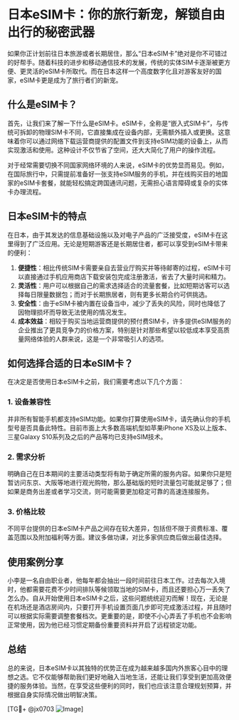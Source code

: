 # 日本eSIM卡：你的旅行新宠，解锁自由出行的秘密武器

如果你正计划前往日本旅游或者长期居住，那么“日本eSIM卡”绝对是你不可错过的好帮手。随着科技的进步和移动通信技术的发展，传统的实体SIM卡逐渐被更方便、更灵活的eSIM卡所取代。而在日本这样一个高度数字化且对游客友好的国家，eSIM卡更是成为了旅行者们的新宠。

## 什么是eSIM卡？

首先，让我们来了解一下什么是eSIM卡。eSIM卡，全称是“嵌入式SIM卡”，与传统可拆卸的物理SIM卡不同，它直接集成在设备内部，无需额外插入或更换。这意味着你可以通过网络下载运营商提供的配置文件到支持eSIM功能的设备上，从而实现激活和使用。这种设计不仅节省了空间，还大大简化了用户的操作流程。

对于经常需要切换不同国家网络环境的人来说，eSIM卡的优势显而易见。例如，在国际旅行中，只需提前准备好一张支持eSIM服务的手机，并在线购买目的地国家的eSIM卡套餐，就能轻松搞定跨国通讯问题，无需担心语言障碍或复杂的实体卡办理流程。

## 日本eSIM卡的特点

在日本，由于其发达的信息基础设施以及对电子产品的广泛接受度，eSIM卡在这里得到了广泛应用。无论是短期游客还是长期居住者，都可以享受到eSIM卡带来的便利：

1. **便捷性**：相比传统SIM卡需要亲自去营业厅购买并等待邮寄的过程，eSIM卡可以直接通过手机应用商店下载安装包完成注册激活，省去了大量时间和精力。
2. **灵活性**：用户可以根据自己的需求选择适合的流量套餐，比如短期访客可以选择每日限量数据包；而对于长期旅居者，则有更多长期合约可供挑选。
3. **安全性**：由于eSIM卡被内置在设备当中，减少了丢失的风险，同时也降低了因物理损坏而导致无法使用的情况发生。
4. **成本效益**：相较于购买当地运营商提供的预付费SIM卡，许多提供eSIM服务的企业推出了更具竞争力的价格方案，特别是针对那些希望以较低成本享受高质量网络体验的人群来说，这是一个非常吸引人的选项。

## 如何选择合适的日本eSIM卡？

在决定是否使用日本eSIM卡之前，我们需要考虑以下几个方面：

### 1. 设备兼容性
并非所有智能手机都支持eSIM功能。如果你打算使用eSIM卡，请先确认你的手机型号是否具备此特性。目前市面上大多数高端机型如苹果iPhone XS及以上版本、三星Galaxy S10系列及之后的产品等均已支持eSIM技术。

### 2. 需求分析
明确自己在日本期间的主要活动类型将有助于确定所需的服务内容。如果你只是短暂访问东京、大阪等地进行观光购物，那么基础版的短时流量包可能就足够了；但如果是商务出差或者学习交流，则可能需要更加稳定可靠的高速连接服务。

### 3. 价格比较
不同平台提供的日本eSIM卡产品之间存在较大差异，包括但不限于资费标准、覆盖范围以及附加福利等方面。建议多做功课，对比多家供应商后做出最佳选择。

## 使用案例分享

小李是一名自由职业者，他每年都会抽出一段时间前往日本工作。过去每次入境时，他都需要花费不少时间排队等候领取当地的SIM卡，而且还要担心万一丢失了怎么办。自从开始使用日本eSIM卡之后，这些问题统统迎刃而解！现在，无论是在机场还是酒店房间内，只要打开手机设置页面几步即可完成激活过程，并且随时可以根据实际需要调整套餐档次。更重要的是，即使不小心弄丢了手机也不会影响正常使用，因为他已经习惯定期备份重要资料并开启了远程锁定功能。

## 总结

总的来说，日本eSIM卡以其独特的优势正在成为越来越多国内外旅客心目中的理想之选。它不仅能够帮助我们更好地融入当地生活，还能让我们享受到更加高效便捷的服务体验。当然，在享受这些便利的同时，我们也应该注意合理规划预算，并根据自身实际情况做出明智决策。

[TG💪+ @jx0703 ![Image](https://github.com/user-attachments/assets/dbca1d08-cadb-493c-b0ec-ad6f7a83f270)]